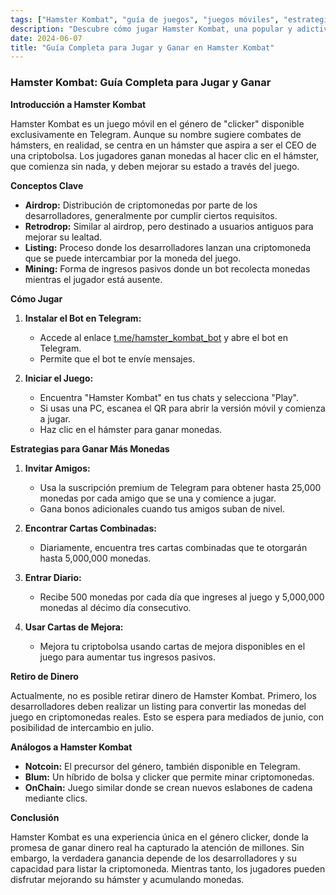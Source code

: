 ```yaml
---
tags: ["Hamster Kombat", "guía de juegos", "juegos móviles", "estrategias de juego"]
description: "Descubre cómo jugar Hamster Kombat, una popular y adictiva experiencia en Telegram, y aprende a maximizar tus ganancias dentro del juego."
date: 2024-06-07
title: "Guía Completa para Jugar y Ganar en Hamster Kombat"
---
```


### Hamster Kombat: Guía Completa para Jugar y Ganar

**Introducción a Hamster Kombat**

Hamster Kombat es un juego móvil en el género de "clicker" disponible exclusivamente en Telegram. Aunque su nombre sugiere combates de hámsters, en realidad, se centra en un hámster que aspira a ser el CEO de una criptobolsa. Los jugadores ganan monedas al hacer clic en el hámster, que comienza sin nada, y deben mejorar su estado a través del juego.

**Conceptos Clave**

- **Airdrop:** Distribución de criptomonedas por parte de los desarrolladores, generalmente por cumplir ciertos requisitos.
- **Retrodrop:** Similar al airdrop, pero destinado a usuarios antiguos para mejorar su lealtad.
- **Listing:** Proceso donde los desarrolladores lanzan una criptomoneda que se puede intercambiar por la moneda del juego.
- **Mining:** Forma de ingresos pasivos donde un bot recolecta monedas mientras el jugador está ausente.

**Cómo Jugar**

1. **Instalar el Bot en Telegram:**
   - Accede al enlace [t.me/hamster_kombat_bot](https://t.me/hamster_kombat_bot) y abre el bot en Telegram.
   - Permite que el bot te envíe mensajes.

2. **Iniciar el Juego:**
   - Encuentra "Hamster Kombat" en tus chats y selecciona "Play".
   - Si usas una PC, escanea el QR para abrir la versión móvil y comienza a jugar.
   - Haz clic en el hámster para ganar monedas.

**Estrategias para Ganar Más Monedas**

1. **Invitar Amigos:**
   - Usa la suscripción premium de Telegram para obtener hasta 25,000 monedas por cada amigo que se una y comience a jugar.
   - Gana bonos adicionales cuando tus amigos suban de nivel.

2. **Encontrar Cartas Combinadas:**
   - Diariamente, encuentra tres cartas combinadas que te otorgarán hasta 5,000,000 monedas.

3. **Entrar Diario:**
   - Recibe 500 monedas por cada día que ingreses al juego y 5,000,000 monedas al décimo día consecutivo.

4. **Usar Cartas de Mejora:**
   - Mejora tu criptobolsa usando cartas de mejora disponibles en el juego para aumentar tus ingresos pasivos.

**Retiro de Dinero**

Actualmente, no es posible retirar dinero de Hamster Kombat. Primero, los desarrolladores deben realizar un listing para convertir las monedas del juego en criptomonedas reales. Esto se espera para mediados de junio, con posibilidad de intercambio en julio.

**Análogos a Hamster Kombat**

- **Notcoin:** El precursor del género, también disponible en Telegram.
- **Blum:** Un híbrido de bolsa y clicker que permite minar criptomonedas.
- **OnChain:** Juego similar donde se crean nuevos eslabones de cadena mediante clics.

**Conclusión**

Hamster Kombat es una experiencia única en el género clicker, donde la promesa de ganar dinero real ha capturado la atención de millones. Sin embargo, la verdadera ganancia depende de los desarrolladores y su capacidad para listar la criptomoneda. Mientras tanto, los jugadores pueden disfrutar mejorando su hámster y acumulando monedas.
